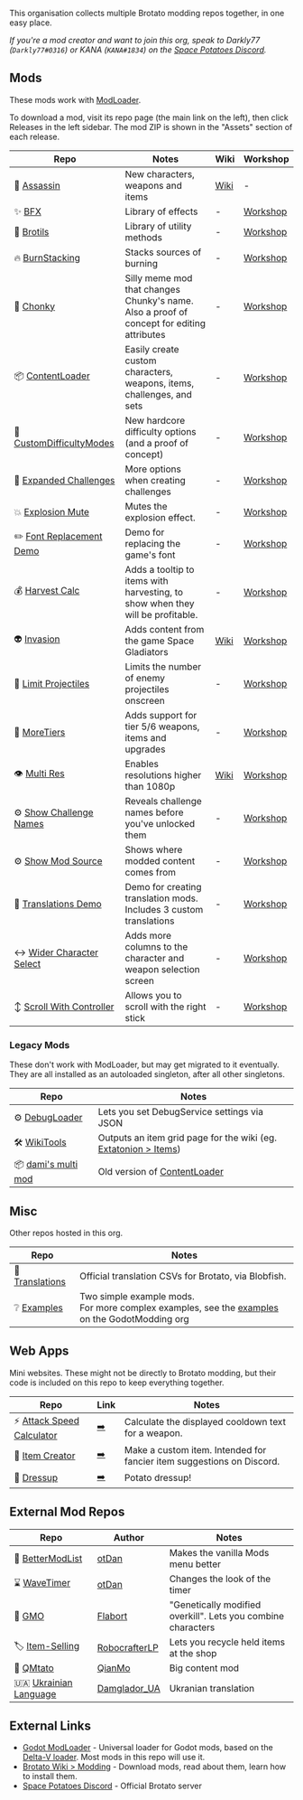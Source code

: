 This organisation collects multiple Brotato modding repos together, in one easy place. 

*If you're a mod creator and want to join this org, speak to Darkly77 (`Darkly77#0316`) or KANA (`KANA#1834`) on the [Space Potatoes Discord](https://discord.gg/j39jE6k).*

## Mods

These mods work with [ModLoader](https://github.com/BrotatoMods/Brotato-ModLoader).

To download a mod, visit its repo page (the main link on the left), then click Releases in the left sidebar. The mod ZIP is shown in the "Assets" section of each release.

| Repo | Notes | Wiki | Workshop |
| --- | --- | --- | --- |
| 🔪 [Assassin](https://github.com/BrotatoMods/JuneFurrs-Assassin) | New characters, weapons and items | [Wiki](https://brotato.wiki.spellsandguns.com/Mod:Assassin) | - |
| ✨ [BFX](https://github.com/BrotatoMods/Brotato-BFX) | Library of effects | - | [Workshop](https://steamcommunity.com/sharedfiles/filedetails/?id=2931388001) |
| 💼 [Brotils](https://github.com/BrotatoMods/Brotato-Brotils) | Library of utility methods | - | [Workshop](https://steamcommunity.com/sharedfiles/filedetails/?id=2931388196) |
| 🔥 [BurnStacking](https://github.com/BrotatoMods/dami-BurnStacking) | Stacks sources of burning | - | [Workshop](https://steamcommunity.com/sharedfiles/filedetails/?id=2933632674) |
| 🍆 [Chonky](https://github.com/BrotatoMods/Darkly77-Chonky) | Silly meme mod that changes Chunky's name.<br>Also a proof of concept for editing attributes | - | [Workshop](https://steamcommunity.com/sharedfiles/filedetails/?id=2935861968) |
| 📦 [ContentLoader](https://github.com/BrotatoMods/Brotato-ContentLoader) | Easily create custom characters, weapons, items, challenges, and sets | - | [Workshop](https://steamcommunity.com/sharedfiles/filedetails/?id=2931387684) |
| 👿 [CustomDifficultyModes](https://github.com/BrotatoMods/Darkly77-CustomDifficultyModes) | New hardcore difficulty options (and a proof of concept) | - | [Workshop](https://steamcommunity.com/sharedfiles/filedetails/?id=2936604049) |
| 🥇 [Expanded Challenges](https://github.com/BrotatoMods/Darkly77-ExpandedChallenges) | More options when creating challenges | - | [Workshop](https://steamcommunity.com/sharedfiles/filedetails/?id=2934217303) |
| 💥 [Explosion Mute](https://github.com/BrotatoMods/Brotato-Explosion-Mute) | Mutes the explosion effect.  | - | [Workshop](https://steamcommunity.com/sharedfiles/filedetails/?id=2929976017) |
| ✏️ [Font Replacement Demo](https://github.com/BrotatoMods/Darkly77-FontReplacementDemo) | Demo for replacing the game's font | - | [Workshop](https://steamcommunity.com/sharedfiles/filedetails/?id=2943476637) |
| 💰 [Harvest Calc](https://github.com/BrotatoMods/Brotato-Harvest-Calc) | Adds a tooltip to items with harvesting, to show when they will be profitable.  | - | [Workshop](https://steamcommunity.com/sharedfiles/filedetails/?id=2931733857) |
| 👽 [Invasion](https://github.com/BrotatoMods/Brotato-Invasion-Mod) | Adds content from the game Space Gladiators | [Wiki](https://brotato.wiki.spellsandguns.com/Mod:Invasion) | [Workshop](https://steamcommunity.com/sharedfiles/filedetails/?id=2931400839) |
| 🎾 [Limit Projectiles](https://github.com/BrotatoMods/Darkly77-LimitProjectiles) | Limits the number of enemy projectiles onscreen | - | [Workshop](https://steamcommunity.com/sharedfiles/filedetails/?id=2934587689) |
| 🔶 [MoreTiers](https://github.com/BrotatoMods/dami-MoreTiers) | Adds support for tier 5/6 weapons, items and upgrades | - | [Workshop](https://steamcommunity.com/sharedfiles/filedetails/?id=2937202411) |
| 👁 [Multi Res](https://github.com/BrotatoMods/Brotato-MultiRes) | Enables resolutions higher than 1080p | [Wiki](https://brotato.wiki.spellsandguns.com/Mod:Multiple_Resolutions_Mod) | [Workshop](https://steamcommunity.com/sharedfiles/filedetails/?id=2930905913) |
| ⚙ [Show Challenge Names](https://github.com/BrotatoMods/Darkly77-ShowChallengeNames) | Reveals challenge names before you've unlocked them | - | [Workshop](https://steamcommunity.com/sharedfiles/filedetails/?id=2934796577) |
| ⚙ [Show Mod Source](https://github.com/BrotatoMods/Darkly77-ShowModSource) | Shows where modded content comes from | - | [Workshop](https://steamcommunity.com/sharedfiles/filedetails/?id=2935491189) |
| 🧾 [Translations Demo](https://github.com/BrotatoMods/Darkly77-TranslationsDemo) | Demo for creating translation mods. Includes 3 custom translations | - | [Workshop](https://steamcommunity.com/sharedfiles/filedetails/?id=2943399661) |
| ↔️ [Wider Character Select](https://github.com/BrotatoMods/Darkly77-WiderCharacterSelect) | Adds more columns to the character and weapon selection screen | - | [Workshop](https://steamcommunity.com/sharedfiles/filedetails/?id=2934197660) |
| ↕ [Scroll With Controller](https://github.com/BrotatoMods/KANA-ScrollWithController) | Allows you to scroll with the right stick | - | [Workshop](https://steamcommunity.com/sharedfiles/filedetails/?id=2944885435) |

### Legacy Mods

These don't work with ModLoader, but may get migrated to it eventually. They are all installed as an autoloaded singleton, after all other singletons.

| Repo | Notes |
| --- | --- |
| ⚙ [DebugLoader](https://github.com/BrotatoMods/Brotato-DebugLoader) | Lets you set DebugService settings via JSON |
| 🛠 [WikiTools](https://github.com/BrotatoMods/Brotato-WikiTools) | Outputs an item grid page for the wiki (eg. [Extatonion > Items](https://brotato.wiki.spellsandguns.com/Mod:Extatonion/Items)) |
| 📦 [dami's multi mod](https://github.com/BrotatoMods/Brotato-damis-Multiple-Mod-Support) | Old version of [ContentLoader](https://github.com/BrotatoMods/Brotato-ContentLoader) |

## Misc

Other repos hosted in this org.

| Repo | Notes |
| --- | --- |
| 🧾 [Translations](https://github.com/BrotatoMods/Brotato-Translations) | Official translation CSVs for Brotato, via Blobfish. |
| ❔ [Examples](https://github.com/BrotatoMods/Brotato-Example-Mods) | Two simple example mods. <br>For more complex examples, see the [examples](https://github.com/GodotModding/godot-mod-loader-examples) on the GodotModding org |

## Web Apps

Mini websites. These might not be directly to Brotato modding, but their code is included on this repo to keep everything together.

| Repo | Link | Notes |
| ---- | ---- |----- |
| ⚡ [Attack Speed Calculator](https://github.com/BrotatoMods/Brotato-Attack-Speed-Calculator) | [➡️](https://brotato.codemuffin.com/) | Calculate the displayed cooldown text for a weapon. |
| 🧪 [Item Creator](https://github.com/BrotatoMods/Brotato-Item-Creator-WebApp) | [➡️](https://brotato.codemuffin.com/item-creator/) | Make a custom item. Intended for fancier item suggestions on Discord. |
| 🥔 [Dressup](https://github.com/BrotatoMods/Brotato-Dressup-WebApp) | [➡️](https://brotato.codemuffin.com/dressup/) | Potato dressup! |


## External Mod Repos

| Repo | Author  | Notes | 
| ---- | ------- |----- |
| 📜 [BetterModList](https://github.com/otDan/Brotato-BetterModList) | [otDan](https://steamcommunity.com/id/otDan/myworkshopfiles/?appid=1942280) | Makes the vanilla Mods menu better | [Workshop](https://steamcommunity.com/sharedfiles/filedetails/?id=2937057646) |
| ⌛ [WaveTimer](https://github.com/otDan/Brotato-WaveTimer) | [otDan](https://steamcommunity.com/id/otDan/myworkshopfiles/?appid=1942280) | Changes the look of the timer | [Workshop](https://steamcommunity.com/sharedfiles/filedetails/?id=2939909483) |
| 🧬 [GMO](https://github.com/Flabort/Genetically-Engineered-Overkill) | [Flabort](https://steamcommunity.com/id/Flabort/myworkshopfiles/?appid=1942280) | "Genetically modified overkill". Lets you combine characters | [Workshop](https://steamcommunity.com/sharedfiles/filedetails/?id=2937818785) |
| 🏷️ [Item-Selling](https://github.com/RobocrafterLP/Brotato-Item-Selling) | [RobocrafterLP](https://steamcommunity.com/id/RobocrafterLP/myworkshopfiles/?appid=1942280) | Lets you recycle held items at the shop | [Workshop](https://steamcommunity.com/sharedfiles/filedetails/?id=2940822853) |
| 🌟 [QMtato](https://github.com/IamQianMo/QMtato) | [QianMo](https://steamcommunity.com/profiles/76561198179180069/myworkshopfiles/?appid=1942280) | Big content mod |
| 🇺🇦 [Ukrainian Language](https://github.com/Damglador/Brotato-UA) | [Damglador_UA](https://steamcommunity.com/sharedfiles/filedetails/?id=2945082969) | Ukranian translation |

## External Links

- [Godot ModLoader](https://github.com/GodotModding/godot-mod-loader) - Universal loader for Godot mods, based on the [Delta-V loader](https://gitlab.com/Delta-V-Modding/Mods/-/tree/main). Most mods in this repo will use it.
- [Brotato Wiki > Modding](https://brotato.wiki.spellsandguns.com/Modding) - Download mods, read about them, learn how to install them.
- [Space Potatoes Discord](https://discord.gg/j39jE6k) - Official Brotato server
